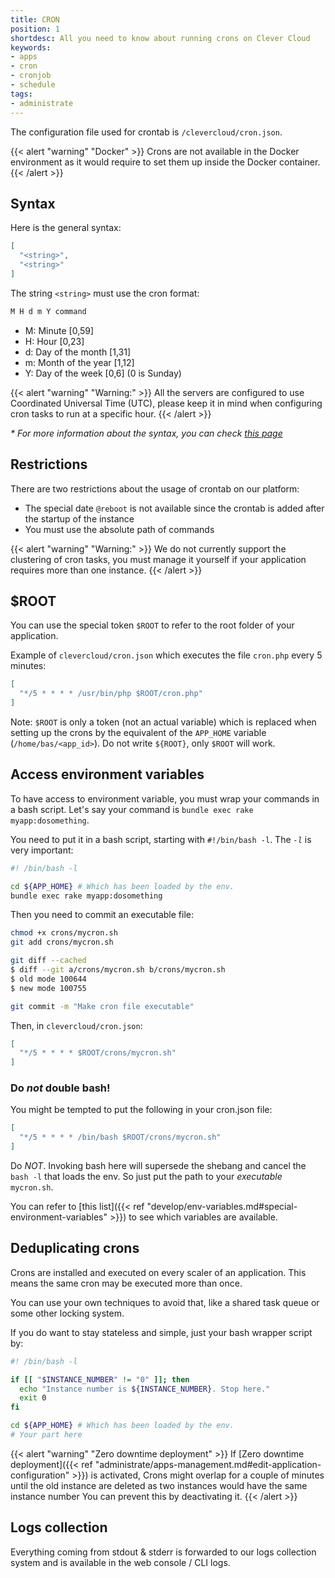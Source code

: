 ```yaml
---
title: CRON
position: 1
shortdesc: All you need to know about running crons on Clever Cloud
keywords:
- apps
- cron
- cronjob
- schedule
tags:
- administrate
---
```


The configuration file used for crontab is `/clevercloud/cron.json`.

{{< alert "warning" "Docker" >}}
  Crons are not available in the Docker environment as it would require to set them up inside the Docker container.
{{< /alert >}}

## Syntax

Here is the general syntax:

```json
[
  "<string>",
  "<string>"
]
```

The string `<string>` must use the cron format:

```javascript
M H d m Y command
```

- M: Minute [0,59]
- H: Hour [0,23]
- d: Day of the month [1,31]
- m: Month of the year [1,12]
- Y: Day of the week [0,6] (0 is Sunday)

{{< alert "warning" "Warning:" >}}
  All the servers are configured to use Coordinated Universal Time (UTC), please keep it in mind when configuring cron tasks to run at a specific hour.
{{< /alert >}}

_* For more information about the syntax, you can check <a href="https://en.wikipedia.org/wiki/Cron">this page</a>_

## Restrictions

There are two restrictions about the usage of crontab on our platform:

* The special date `@reboot` is not available since the crontab is added after the startup of the instance
* You must use the absolute path of commands

{{< alert "warning" "Warning:" >}}
  We do not currently support the clustering of cron tasks, you must manage it yourself if your application requires more than one instance.
{{< /alert >}}

## $ROOT
You can use the special token `$ROOT` to refer to the root folder of your application.

Example of `clevercloud/cron.json` which executes the file `cron.php` every 5 minutes:

```json
[
  "*/5 * * * * /usr/bin/php $ROOT/cron.php"
]
```

Note: `$ROOT` is only a token (not an actual variable) which is replaced when setting up the crons by the equivalent of the `APP_HOME` variable (`/home/bas/<app_id>`). Do not write `${ROOT}`, only `$ROOT` will work.

## Access environment variables

To have access to environment variable, you must wrap your commands in a bash script. Let's say
your command is `bundle exec rake myapp:dosomething`.

You need to put it in a bash script, starting with `#!/bin/bash -l`. The *`-l`* is very
important:

```bash
#! /bin/bash -l

cd ${APP_HOME} # Which has been loaded by the env.
bundle exec rake myapp:dosomething
```

Then you need to commit an executable file:

```bash
chmod +x crons/mycron.sh
git add crons/mycron.sh

git diff --cached
$ diff --git a/crons/mycron.sh b/crons/mycron.sh
$ old mode 100644
$ new mode 100755

git commit -m "Make cron file executable"
```

Then, in `clevercloud/cron.json`:

```json
[
  "*/5 * * * * $ROOT/crons/mycron.sh"
]
```

### Do *not* double bash!

You might be tempted to put the following in your cron.json file:

```json
[
  "*/5 * * * * /bin/bash $ROOT/crons/mycron.sh"
]
```

Do *NOT*. Invoking bash here will supersede the shebang and cancel the `bash -l` that
loads the env. So just put the path to your _executable_ `mycron.sh`.

You can refer to [this list]({{< ref "develop/env-variables.md#special-environment-variables" >}}) to see which variables are available.

## Deduplicating crons

Crons are installed and executed on every scaler of an application. This means the same cron may be executed more than once.

You can use your own techniques to avoid that, like a shared task queue or some other locking system.

If you do want to stay stateless and simple, just your bash wrapper script by:

```bash
#! /bin/bash -l

if [[ "$INSTANCE_NUMBER" != "0" ]]; then
  echo "Instance number is ${INSTANCE_NUMBER}. Stop here."
  exit 0
fi

cd ${APP_HOME} # Which has been loaded by the env.
# Your part here
```

{{< alert "warning" "Zero downtime deployment" >}}
  If [Zero downtime deployment]({{< ref "administrate/apps-management.md#edit-application-configuration" >}}) is activated, Crons might overlap for a couple of minutes until the old instance are deleted as two instances would have the same instance number
  You can prevent this by deactivating it.
{{< /alert >}}

## Logs collection

Everything coming from stdout & stderr is forwarded to our logs collection system and is available in the web console / CLI logs.
